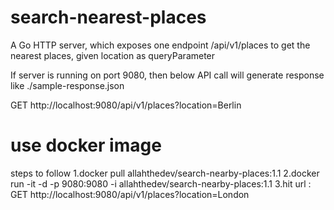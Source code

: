# search-nearest-places
A Go HTTP server, which exposes one endpoint /api/v1/places to get the nearest places, given location as queryParameter

If server is running on port 9080, 
then below API call will generate response like ./sample-response.json

GET http://localhost:9080/api/v1/places?location=Berlin

# use docker image

steps to follow
1.docker pull allahthedev/search-nearby-places:1.1
2.docker run -it -d -p 9080:9080 -i allahthedev/search-nearby-places:1.1
3.hit url : GET http://localhost:9080/api/v1/places?location=London
